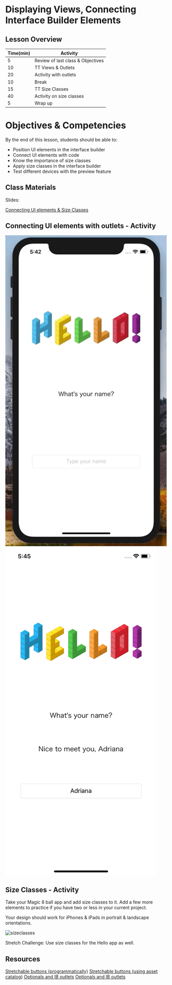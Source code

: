 # Displaying Views, Connecting Interface Builder Elements

## Lesson Overview

| **Time(min)** | **Activity**                            |
| ------------- | ----------------------------------------|
| 5             | Review of last class & Objectives       |
| 10            | TT Views & Outlets                      |
| 20            | Activity with outlets                   |
| 10            | Break                                   |
| 15            | TT Size Classes                         |
| 40            | Activity on size classes                |
| 5             | Wrap up                                 |

# Objectives & Competencies
By the end of this lesson, students should be able to:

- Position UI elements in the interface builder
- Connect UI elements with code
- Know the importance of size classes
- Apply size classes in the interface builder
- Test different devices with the preview feature

## Class Materials

Slides:

[Connecting UI elements & Size Classes](https://docs.google.com/presentation/d/1ubzYQm_wm7Fjq9Lv98Gra5VDCj_ijR-KmahkPQIo968/edit?usp=sharing)

## Connecting UI elements with outlets - Activity

![hello](assets/hello.gif) ![helloscreen](assets/helloscreen.png)

## Size Classes - Activity

Take your Magic 8 ball app and add size classes to it. Add a few more elements to practice if you have two or less in your current project.

Your design should work for iPhones & iPads in portrait & landscape orientations.

![sizeclasses](assets/sizeclasses.gif)

Stretch Challenge: Use size classes for the Hello app as well.

## Resources

[Stretchable buttons (programmatically)](https://www.natashatherobot.com/ios-stretchable-button-uiedgeinsetsmake/)
[Stretchable buttons (using asset catalog)](https://krakendev.io/blog/4-xcode-asset-catalog-secrets-you-need-to-know)
[Optionals and IB outlets](https://blog.curtisherbert.com/to-optional-or-not-to-optional-iboutlet/)
[Optionals and IB outlets](https://cocoacasts.com/should-outlets-be-optionals-or-implicitly-unwrapped-optionals)
